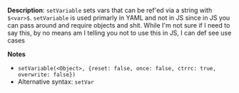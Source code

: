 __Description__: `setVariable` sets vars that can be ref'ed via a string with `$<var>$`. `setVariable` is used primarly in YAML and not in JS since in JS you can pass around and require objects and shit. While I'm not sure if I need to say this, by no means am I telling you not to use this in JS, I can def see use cases

__Notes__

+ `setVariable(<Object>, {reset: false, once: false, ctrrc: true, overwrite: false})`
+ Alternative syntax: `setVar`